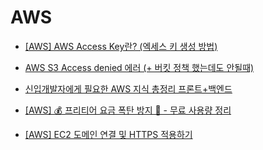 # AWS

- [[AWS] AWS Access Key란? (엑세스 키 생성 방법)](https://hyunki99.tistory.com/94)

- [AWS S3 Access denied 에러 (+ 버킷 정책 했는데도 안될때)](https://velog.io/@chss3339/AWS-S3-Access-denied-에러)

- [신입개발자에게 필요한 AWS 지식 총정리 프론트+백엔드](https://www.youtube.com/watch?v=xsErrQJWuwc)

- [[AWS] 💰 프리티어 요금 폭탄 방지 💸 - 무료 사용량 정리](https://inpa.tistory.com/entry/AWS-%F0%9F%92%B0-%ED%94%84%EB%A6%AC%ED%8B%B0%EC%96%B4-%EC%9A%94%EA%B8%88-%ED%8F%AD%ED%83%84-%EB%B0%A9%EC%A7%80-%F0%9F%92%B8-%EB%AC%B4%EB%A3%8C-%EC%82%AC%EC%9A%A9%EB%9F%89-%EC%A0%95%EB%A6%AC)

- [[AWS] EC2 도메인 연결 및 HTTPS 적용하기](https://pgmjun.tistory.com/69)
